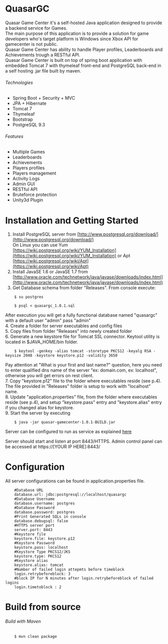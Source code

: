 QuasarGC
========

Quasar Game Center it's a self-hosted Java application designed to provide a backend service for Games.  
The main purpose of this application is to provide a solution for game developers who's target platform is Windows since Xbox API for gamecenter is not public.  
Quasar Game Center has ability to handle Player profiles, Leaderboards and Achievements trough a RESTful API.  
Quasar Game Center is built on top of spring boot application with embedded Tomcat 7 with thymeleaf front-end and PostgreSQL back-end in a self hosting .jar file built by maven.

###### Technologies
* Spring Boot + Security + MVC
* JPA + Hibernate
* Tomcat 7
* Thymeleaf
* Bootstrap
* PostgreSQL 9.3

###### Features
* Multiple Games
* Leaderboards
* Achievements
* Players profiles
* Players management
* Activity Logs
* Admin GUI  
* RESTful API
* Bruteforce protection
* Unity3d Plugin

Installation and Getting Started  
========  
1. Install PostgreSQL server from [http://www.postgresql.org/download/](http://www.postgresql.org/download/)  
On Linux you can use Yum [https://wiki.postgresql.org/wiki/YUM_Installation](https://wiki.postgresql.org/wiki/YUM_Installation) or Apt [https://wiki.postgresql.org/wiki/Apt](https://wiki.postgresql.org/wiki/Apt)  
2. Install JavaSE 1.6 or JavaSE 1.7 from [http://www.oracle.com/technetwork/java/javase/downloads/index.html](http://www.oracle.com/technetwork/java/javase/downloads/index.html)  
3. Get Database schema from folder "Releases". From console execute:  
```
	$ su postgres
```
```
	$ psql < quasargc_1.0.1.sql
```
After execution you will get a fully functional database named "quasargc" with a default user "admin" pass "admin"  
4. Create a folder for server executables and config files  
5. Copy files from folder "Releases" into newly created folder  
6. Generate a new keystore file for Tomcat SSL connector. Keytool utility is located in $JAVA_HOME/bin folder.
```
	$ keytool -genkey -alias tomcat -storetype PKCS12 -keyalg RSA -keysize 2048 -keystore keystore.p12 -validity 3650
```  
Pay attention at "What is your first and last name?" question, here you need to enter qualified dns name of the server "ex: domain.com, ex: localhost", otherwise you will get errors on rest client.    
7. Copy "keystore.p12" file to the folder where executables reside (see p.4). The file provided in "Releases" folder is setup to work with "localhost" name.  
8. Update "application.properties" file, from the folder where executables reside (see p.4), and setup "keystore.pass" entry and "keystore.alias" entry if you changed alias for keystore.  
9. Start the server by executing  
```
	$ java -jar quasar-gamecenter-1.0.1-BUILD.jar
```
Server can be configured to run as service as explained [here](https://github.com/Liviuss76/QuasarGC/wiki/Running%20QuasarGC%20as%20Service%20on%20Linux)

Server should start and listen at port 8443/HTTPS. Admin control panel can be accessed at https://[YOUR IP HERE]:8443/  

Configuration  
======== 
All server configurations can be found in application.properties file.
```
	#Database URL
	database.url: jdbc:postgresql://localhost/quasargc
	#Database Username
	database.username: postgres
	#Database Password
	database.password: postgres
	#Print Generated SQLs in console
	database.debugsql: false
	#HTTPS server port
	server.port: 8443
	#Keystore file
	keystore.file: keystore.p12
	#Keystore Password
	keystore.pass: localhost
	#Keystore Type PKCS12/JKS
	keystore.type: PKCS12
	#Keystore alias
	keystore.alias: tomcat
	#Number of failed login attepmts before timeblock
	login.retrybeforeblock: 3
	#block IP for N minutes after login.retrybeforeblock of failed logins 
	login.timetoblock : 2
```


Build from source 
========
###### Build with Maven

```
	$ mvn clean package
```